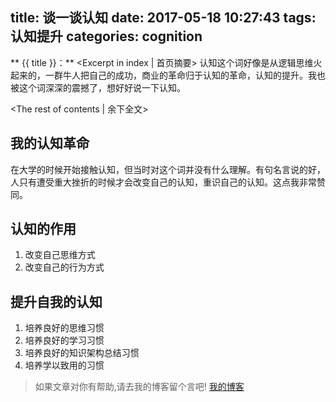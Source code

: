 title: 谈一谈认知
date: 2017-05-18 10:27:43
tags: 认知提升
categories: cognition
---
** {{ title }}：** <Excerpt in index | 首页摘要>
认知这个词好像是从逻辑思维火起来的，一群牛人把自己的成功，商业的革命归于认知的革命，认知的提升。我也被这个词深深的震撼了，想好好说一下认知。
<!-- more -->
<The rest of contents | 余下全文>

## 我的认知革命
在大学的时候开始接触认知，但当时对这个词并没有什么理解。有句名言说的好，人只有遭受重大挫折的时候才会改变自己的认知，重识自己的认知。这点我非常赞同。

## 认知的作用
1. 改变自己思维方式
2. 改变自己的行为方式

## 提升自我的认知
1. 培养良好的思维习惯
2. 培养良好的学习习惯
3. 培养良好的知识架构总结习惯
4. 培养学以致用的习惯









> 如果文章对你有帮助,请去我的博客留个言吧! [我的博客][1]

[1]: http://geeksblog.cc
